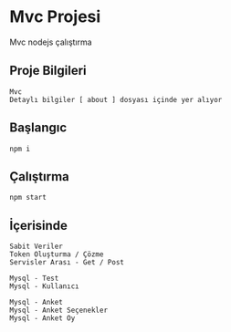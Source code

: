# Mvc Projesi
Mvc nodejs çalıştırma

## Proje Bilgileri
```
Mvc
Detaylı bilgiler [ about ] dosyası içinde yer alıyor
```

## Başlangıc
```
npm i
```

## Çalıştırma
```
npm start
```

## İçerisinde
```
Sabit Veriler
Token Oluşturma / Çözme
Servisler Arası - Get / Post

Mysql - Test
Mysql - Kullanıcı

Mysql - Anket
Mysql - Anket Seçenekler
Mysql - Anket Oy
```
